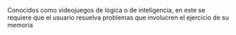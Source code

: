 Conocidos como videojuegos de lógica o de inteligencia, en este se requiere que el usuario resuelva problemas que involucren el ejercicio de su memoria